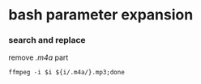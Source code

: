 # bash parameter expansion
### search and replace
remove *.m4a* part

```
ffmpeg -i $i ${i/.m4a/}.mp3;done
```